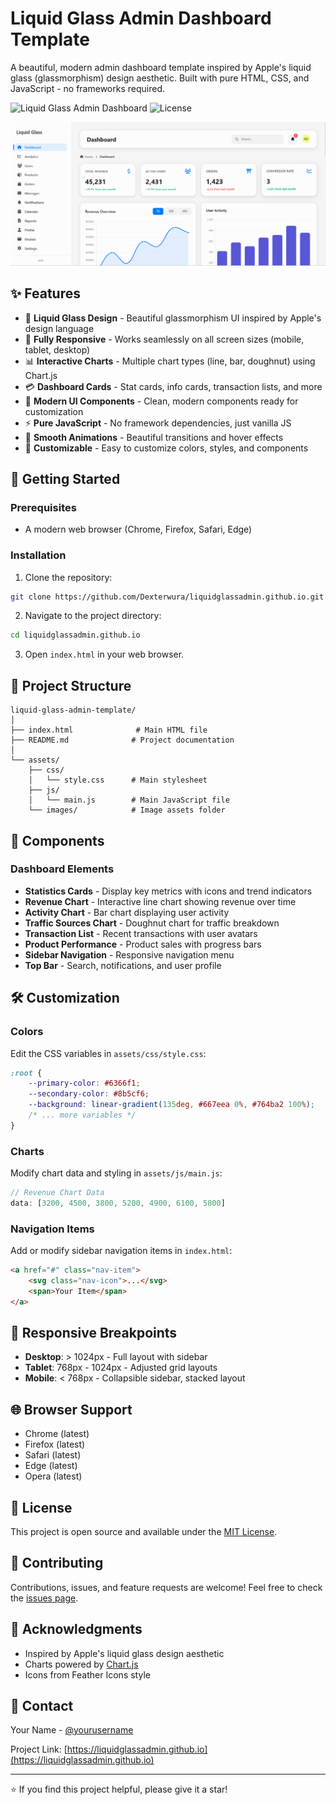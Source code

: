 # Liquid Glass Admin Dashboard Template

A beautiful, modern admin dashboard template inspired by Apple's liquid glass (glassmorphism) design aesthetic. Built with pure HTML, CSS, and JavaScript - no frameworks required.

![Liquid Glass Admin Dashboard](https://img.shields.io/badge/Status-Active-success)
![License](https://img.shields.io/badge/License-MIT-blue)

![Dashboard Preview](assets/images/dash.png)

## ✨ Features

- 🎨 **Liquid Glass Design** - Beautiful glassmorphism UI inspired by Apple's design language
- 📱 **Fully Responsive** - Works seamlessly on all screen sizes (mobile, tablet, desktop)
- 📊 **Interactive Charts** - Multiple chart types (line, bar, doughnut) using Chart.js
- 💳 **Dashboard Cards** - Stat cards, info cards, transaction lists, and more
- 🎯 **Modern UI Components** - Clean, modern components ready for customization
- ⚡ **Pure JavaScript** - No framework dependencies, just vanilla JS
- 🌈 **Smooth Animations** - Beautiful transitions and hover effects
- 🎨 **Customizable** - Easy to customize colors, styles, and components

## 🚀 Getting Started

### Prerequisites

- A modern web browser (Chrome, Firefox, Safari, Edge)

### Installation

1. Clone the repository:
```bash
git clone https://github.com/Dexterwura/liquidglassadmin.github.io.git
```

2. Navigate to the project directory:
```bash
cd liquidglassadmin.github.io
```

3. Open `index.html` in your web browser.

## 📁 Project Structure

```
liquid-glass-admin-template/
│
├── index.html              # Main HTML file
├── README.md              # Project documentation
│
└── assets/
    ├── css/
    │   └── style.css      # Main stylesheet
    ├── js/
    │   └── main.js        # Main JavaScript file
    └── images/            # Image assets folder
```

## 🎨 Components

### Dashboard Elements

- **Statistics Cards** - Display key metrics with icons and trend indicators
- **Revenue Chart** - Interactive line chart showing revenue over time
- **Activity Chart** - Bar chart displaying user activity
- **Traffic Sources Chart** - Doughnut chart for traffic breakdown
- **Transaction List** - Recent transactions with user avatars
- **Product Performance** - Product sales with progress bars
- **Sidebar Navigation** - Responsive navigation menu
- **Top Bar** - Search, notifications, and user profile

## 🛠️ Customization

### Colors

Edit the CSS variables in `assets/css/style.css`:

```css
:root {
    --primary-color: #6366f1;
    --secondary-color: #8b5cf6;
    --background: linear-gradient(135deg, #667eea 0%, #764ba2 100%);
    /* ... more variables */
}
```

### Charts

Modify chart data and styling in `assets/js/main.js`:

```javascript
// Revenue Chart Data
data: [3200, 4500, 3800, 5200, 4900, 6100, 5800]
```

### Navigation Items

Add or modify sidebar navigation items in `index.html`:

```html
<a href="#" class="nav-item">
    <svg class="nav-icon">...</svg>
    <span>Your Item</span>
</a>
```

## 📱 Responsive Breakpoints

- **Desktop**: > 1024px - Full layout with sidebar
- **Tablet**: 768px - 1024px - Adjusted grid layouts
- **Mobile**: < 768px - Collapsible sidebar, stacked layout

## 🌐 Browser Support

- Chrome (latest)
- Firefox (latest)
- Safari (latest)
- Edge (latest)
- Opera (latest)

## 📄 License

This project is open source and available under the [MIT License](LICENSE).

## 🤝 Contributing

Contributions, issues, and feature requests are welcome! Feel free to check the [issues page](https://github.com/Dexterwura/liquidglassadmin.github.io/issues).

## 🙏 Acknowledgments

- Inspired by Apple's liquid glass design aesthetic
- Charts powered by [Chart.js](https://www.chartjs.org/)
- Icons from Feather Icons style

## 📧 Contact

Your Name - [@yourusername](https://twitter.com/yourusername)

Project Link: [https://liquidglassadmin.github.io](https://liquidglassadmin.github.io)

---

⭐ If you find this project helpful, please give it a star!
